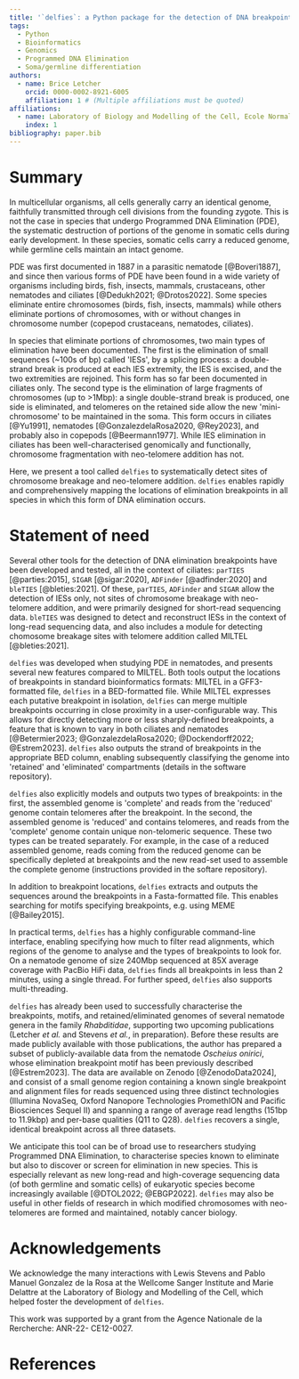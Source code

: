 ```yaml
---
title: '`delfies`: a Python package for the detection of DNA breakpoints with neo-telomere addition'
tags:
  - Python
  - Bioinformatics
  - Genomics
  - Programmed DNA Elimination
  - Soma/germline differentiation
authors:
  - name: Brice Letcher
    orcid: 0000-0002-8921-6005
    affiliation: 1 # (Multiple affiliations must be quoted)
affiliations:
  - name: Laboratory of Biology and Modelling of the Cell, Ecole Normale Supérieure de Lyon, CNRS UMR 5239, Inserm U1293, University Claude Bernard Lyon 1, Lyon, France
    index: 1
bibliography: paper.bib
---
```


# Summary

In multicellular organisms, all cells generally carry an identical genome,
faithfully transmitted through cell divisions from the founding zygote. This is not the
case in species that undergo Programmed DNA Elimination (PDE), the systematic
destruction of portions of the genome in somatic cells during early development.
In these species, somatic cells carry a reduced genome, while germline cells maintain an 
intact genome.

PDE was first documented in 1887 in a parasitic nematode [@Boveri1887], and
since then various forms of PDE have been found in a wide variety of organisms
including birds, fish, insects, mammals, crustaceans, other nematodes and
ciliates [@Dedukh2021; @Drotos2022]. Some species eliminate entire chromosomes
(birds, fish, insects, mammals) while others eliminate portions of chromosomes,
with or without changes in chromosome number (copepod crustaceans, nematodes,
ciliates).

In species that eliminate portions of chromosomes, two main types of
elimination have been documented. The first is the elimination of small
sequences (~100s of bp) called 'IESs', by a splicing process: a double-strand
break is produced at each IES extremity, the IES is excised, and the two
extremities are rejoined. This form has so far been documented in ciliates
only. The second type is the elimination of large fragments of chromosomes (up
to >1Mbp): a single double-strand break is produced, one side is eliminated,
and telomeres on the retained side allow the new 'mini-chromosome' to be
maintained in the soma. This form occurs in ciliates [@Yu1991], nematodes
[@GonzalezdelaRosa2020, @Rey2023], and probably also in copepods
[@Beermann1977]. While IES elimination in ciliates has been well-characterised
genomically and functionally, chromosome fragmentation with neo-telomere
addition has not.

Here, we present a tool called `delfies` to systematically detect sites of
chromosome breakage and neo-telomere addition. `delfies` enables rapidly and
comprehensively mapping the locations of elimination breakpoints in all species
in which this form of DNA elimination occurs.

# Statement of need

Several other tools for the detection of DNA elimination breakpoints have been
developed and tested, all in the context of ciliates: `parTIES` [@parties:2015],
`SIGAR` [@sigar:2020], `ADFinder` [@adfinder:2020] and `bleTIES`
[@bleties:2021]. Of these, `parTIES`, `ADFinder` and `SIGAR` allow the
detection of IESs only, not sites of chromosome breakage with neo-telomere
addition, and were primarily designed for short-read sequencing data. `bleTIES`
was designed to detect and reconstruct IESs in the context of
long-read sequencing data, and also includes a module for detecting chomosome
breakage sites with telomere addition called MILTEL [@bleties:2021].

`delfies` was developed when studying PDE in nematodes, and presents several
new features compared to MILTEL. Both tools output the locations of breakpoints
in standard bioinformatics formats: MILTEL in a GFF3-formatted file, `delfies`
in a BED-formatted file. While MILTEL expresses each putative breakpoint in
isolation, `delfies` can merge multiple breakpoints occurring in close
proximity in a user-configurable way. This allows for directly detecting more
or less sharply-defined breakpoints, a feature that is known to vary in both
ciliates and nematodes [@Betermier2023; @GonzalezdelaRosa2020;
@Dockendorff2022; @Estrem2023]. `delfies` also outputs the strand of
breakpoints in the appropriate BED column, enabling subsequently classifying
the genome into 'retained' and 'eliminated' compartments (details in the
software repository). 

`delfies` also explicitly models and outputs two types of breakpoints: in the
first, the assembled genome is 'complete' and reads from the 'reduced' genome
contain telomeres after the breakpoint. In the second, the assembled genome is
'reduced' and contains telomeres, and reads from the 'complete' genome contain
unique non-telomeric sequence. These two types can be treated separately. For
example, in the case of a reduced assembled genome, reads coming from the
reduced genome can be specifically depleted at breakpoints and the new read-set
used to assemble the complete genome (instructions provided in the softare
repository).

In addition to breakpoint locations, `delfies` extracts and outputs the
sequences around the breakpoints in a Fasta-formatted file. This enables
searching for motifs specifying breakpoints, e.g. using MEME [@Bailey2015].

In practical terms, `delfies` has a highly configurable command-line interface,
enabling specifying how much to filter read alignments, which regions of the
genome to analyse and the types of breakpoints to look for. On a nematode
genome of size 240Mbp sequenced at 85X average coverage with PacBio HiFi data,
`delfies` finds all breakpoints in less than 2 minutes, using a single thread.
For further speed, `delfies` also supports multi-threading.

`delfies` has already been used to successfully characterise the breakpoints,
motifs, and retained/eliminated genomes of several nematode genera in the
family *Rhabditidae*, supporting two upcoming publications (Letcher *et al.*
and Stevens *et al.*, in preparation). Before these results are made publicly
available with those publications, the author has prepared a subset of
publicly-available data from the nematode *Oscheius onirici*, whose elimination
breakpoint motif has been previously described [@Estrem2023]. The data are
available on Zenodo [@ZenodoData2024], and consist of a small genome region
containing a known single breakpoint and alignment files for reads sequenced
using three distinct technologies (Illumina NovaSeq, Oxford Nanopore
Technologies PromethION and Pacific Biosciences Sequel II) and spanning
a range of average read lengths (151bp to 11.9kbp) and per-base qualities (Q11
to Q28). `delfies` recovers a single, identical breakpoint across all three datasets.

We anticipate this tool can be of broad use to researchers studying Programmed
DNA Elimination, to characterise species known to eliminate but also to
discover or screen for elimination in new species. This is especially relevant
as new long-read and high-coverage sequencing data (of both germline and
somatic cells) of eukaryotic species become increasingly available [@DTOL2022;
@EBGP2022]. `delfies` may also be useful in other fields of research in which
modified chromosomes with neo-telomeres are formed and maintained, notably
cancer biology.

# Acknowledgements

We acknowledge the many interactions with Lewis Stevens and Pablo Manuel
Gonzalez de la Rosa at the Wellcome Sanger Institute and Marie Delattre at the
Laboratory of Biology and Modelling of the Cell, which helped foster the
development of `delfies`.

This work was supported by a grant from the Agence Nationale de la Rercherche: ANR-22-
CE12-0027.

# References
